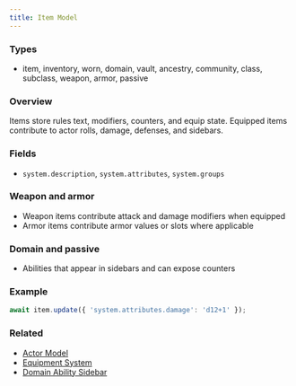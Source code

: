 ```yaml
---
title: Item Model
---
```


### Types

- item, inventory, worn, domain, vault, ancestry, community, class, subclass, weapon, armor, passive

### Overview

Items store rules text, modifiers, counters, and equip state. Equipped items contribute to actor rolls, damage, defenses, and sidebars.

### Fields

- `system.description`, `system.attributes`, `system.groups`

### Weapon and armor

- Weapon items contribute attack and damage modifiers when equipped
- Armor items contribute armor values or slots where applicable

### Domain and passive

- Abilities that appear in sidebars and can expose counters

### Example

```javascript
await item.update({ 'system.attributes.damage': 'd12+1' });
```

### Related

- [Actor Model](./actor-model.md)
- [Equipment System](../mechanics/equipment-system.md)
- [Domain Ability Sidebar](../ui/domain-ability-sidebar.md)
